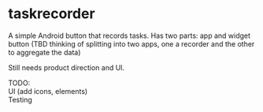 taskrecorder
============

A simple Android button that records tasks. Has two parts: app and widget button (TBD thinking of splitting into two apps, one a recorder and the other to aggregate the data)

Still needs product direction and UI.

TODO: <br/>
UI (add icons, elements) <br/>
Testing <br/>
